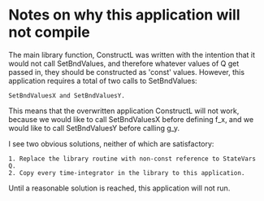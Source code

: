 Notes on why this application will not compile
==============================================

The main library function, ConstructL was written with the intention that
it would not call SetBndValues, and therefore whatever values of Q get passed
in, they should be constructed as 'const' values.  However, this application
requires a total of two calls to SetBndValues:

    SetBndValuesX and SetBndValuesY.

This means that the overwritten application ConstructL will not work, because
we would like to call SetBndValuesX before defining f_x, and we would like to
call SetBndValuesY before calling g_y.

I see two obvious solutions, neither of which are satisfactory:

    1. Replace the library routine with non-const reference to StateVars Q.
    2. Copy every time-integrator in the library to this application.

Until a reasonable solution is reached, this application will not run.
